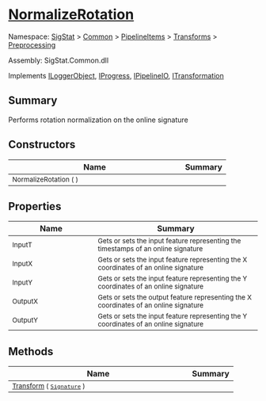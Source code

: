 # [NormalizeRotation](./NormalizeRotation.md)

Namespace: [SigStat]() > [Common](./../../../README.md) > [PipelineItems]() > [Transforms]() > [Preprocessing](./README.md)

Assembly: SigStat.Common.dll

Implements [ILoggerObject](./../../../ILoggerObject.md), [IProgress](./../../../Helpers/IProgress.md), [IPipelineIO](./../../../Pipeline/IPipelineIO.md), [ITransformation](./../../../ITransformation.md)

## Summary
Performs rotation normalization on the online signature

## Constructors

| Name | Summary | 
| --- | --- | 
| <sub>NormalizeRotation (  )</sub><img width=200/>| <sub></sub>| <br>


## Properties

| Name | Summary | 
| --- | --- | 
| <sub>InputT</sub><img width=200/>| <sub>Gets or sets the input feature representing the timestamps of an online signature</sub>| <br>
| <sub>InputX</sub><img width=200/>| <sub>Gets or sets the input feature representing the X coordinates of an online signature</sub>| <br>
| <sub>InputY</sub><img width=200/>| <sub>Gets or sets the input feature representing the Y coordinates of an online signature</sub>| <br>
| <sub>OutputX</sub><img width=200/>| <sub>Gets or sets the output feature representing the X coordinates of an online signature</sub>| <br>
| <sub>OutputY</sub><img width=200/>| <sub>Gets or sets the input feature representing the Y coordinates of an online signature</sub>| <br>


## Methods

| Name | Summary | 
| --- | --- | 
| <sub>[Transform](./Methods/NormalizeRotation-100663777.md) ( [`Signature`](./../../../Signature.md) )</sub><img width=200/>| <sub></sub>| <br>


